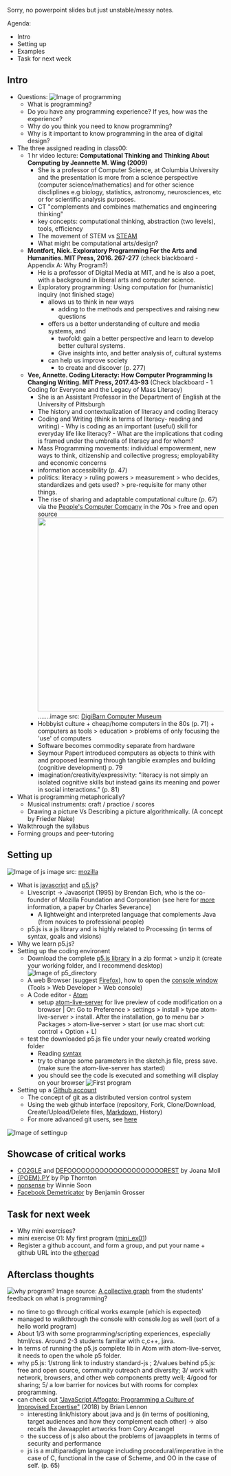 Sorry, no powerpoint slides but just unstable/messy notes.

Agenda:
- Intro
- Setting up
- Examples
- Task for next week

## Intro
- Questions:
![Image of programming](https://github.com/AUAP/AP2018/blob/master/class01/programming1.png)
    - What is programming? 
    - Do you have any programming experience? If yes, how was the experience? 
    - Why do you think you need to know programming? 
    - Why is it important to know programming in the area of digital design?
- The three assigned reading in class00:
    - 1 hr video lecture: **Computational Thinking and Thinking About Computing by Jeannette M. Wing (2009)**
      - She is a professor of Computer Science, at Columbia University and the presentation is more from a science perspective (computer science/mathematics) and for other science discliplines e.g biology, statistics, astronomy, neurosciences, etc or for scientific analysis purposes.
      - CT "complements and combines mathematics and engineering thinking"
      - key concepts: computational thinking, abstraction (two levels), tools, efficiency
      - The movement of STEM vs [STEAM](https://educationcloset.com/steam/what-is-steam/)
      - What might be computational arts/design? 
    - **Montfort, Nick. Exploratory Programming For the Arts and Humanities. MIT Press, 2016. 267-277** (check blackboard - Appendix A: Why Program?)
        - He is a professor of Digital Media at MIT, and he is also a poet, with a background in liberal arts and computer science. 
        - Exploratory programming: Using computation for (humanistic) inquiry (not finished stage) 
            - allows us to think in new ways 
                - adding to the methods and perspectives and raising new questions
            - offers us a better understanding of culture and media systems, and
                - twofold: gain a better perspective and learn to develop better cultural systems.
                - Give insights into, and better analysis of, cultural systems
            - can help us improve society
                - to create and discover (p. 277)
    - **Vee, Annette. Coding Literacty: How Computer Programming Is Changing Writing. MIT Press, 2017.43-93** (Check blackboard - 1 Coding for Everyone and the Legacy of Mass Literacy)
        - She is an Assistant Professor in the Department of English at the University of Pittsburgh
        - The history and contextualization of literacy and coding literacy
        - Coding and Writing (think in terms of literacy- reading and writing)
                - Why is coding as an important (useful) skill for everyday life like literacy? 
                - What are the implications that coding is framed under the umbrella of literacy and for whom?
        - Mass Programming movements: individual empowerment, new ways to think, citizenship and collective progress; employability and economic concerns
        - information accessibility (p. 47)
        - politics: literacy > ruling powers > measurement > who decides, standardizes and gets used? > pre-requisite for many other things.
        - The rise of sharing and adaptable computational culture (p. 67) via the [People's Computer Company](http://www.digibarn.com/collections/newsletters/peoples-computer/index.html) in the 70s > free and open source
        <br><img src="http://www.digibarn.com/collections/newsletters/peoples-computer/peoples-1972-oct/1972-10-PCC-cover-medium.jpg" width="450"><br>
        .......image src: [DigiBarn Computer Museum](http://www.digibarn.com/collections/newsletters/peoples-computer/peoples-1972-oct/index.html)
        - Hobbyist culture + cheap/home computers in the 80s (p. 71) + computers as tools  > education > problems of only focusing the 'use' of computers
        - Software becomes commodity separate from hardware
        - Seymour Papert introduced computers as objects to think with and proposed learning through tangible examples and building (cognitive development) p. 79
        - imagination/creativity/expressivity: "literacy is not simply an isolated cognitive skills but instead gains its meaning and power in social interactions." (p. 81)
- What is programming metaphorically? 
    - Musical instruments: craft / practice / scores 
    - Drawing a picture Vs Describing a picture algorithmically. (A concept by Frieder Nake) 
- Walkthrough the syllabus 
- Forming groups and peer-tutoring
## Setting up
![Image of js](https://mdn.mozillademos.org/files/13504/execution.png)
image src: [mozilla](https://developer.mozilla.org/en-US/docs/Learn/JavaScript/First_steps/What_is_JavaScript)
- What is [javascript](https://developer.mozilla.org/en-US/docs/Learn/JavaScript/First_steps/What_is_JavaScript) and [p5.js](https://p5js.org/)? 
    - Livescript -> Javascript (1995) by Brendan Eich, who is the co-founder of Mozilla Foundation and Corporation (see here for [more](http://cis.msjc.edu/csis125a/resources/papers-Brendan-Eich-JavaScript-Copyright-IEEE.pdf) information, a paper by Charles Severance] 
        - A lightweight and interpreted language that complements Java (from novices to professional people)
    - p5.js is a js library and is highly related to Processing (in terms of syntax, goals and visions) 
- Why we learn p5.js? 
- Setting up the coding environent
  - Download the complete [p5.js library](https://p5js.org/download/) in a zip format > unzip it (create your working folder, and I recommend desktop)
  ![Image of p5_directory](https://github.com/AUAP/AP2018/blob/master/class01/p5_directory.png)
  - A web Browser (suggest [Firefox](https://www.mozilla.org/en-US/firefox/new/)), how to open the [console window](https://developer.mozilla.org/en-US/docs/Tools/Web_Console/Console_messages) (Tools > Web Developer > Web console)
  - A Code editor - [Atom](https://atom.io/)
    - setup [atom-live-server](https://www.youtube.com/watch?v=0Xy3yDDY4IE) for live preview of code modification on a browser | Or: Go to Preference > settings > install > type atom-live-server > install. After the installation, go to menu bar > Packages > atom-live-server > start (or use mac short cut: control + Option + L)
  - test the downloaded p5.js file under your newly created working folder
    - Reading [syntax](https://p5js.org/reference/)
    - try to change some parameters in the sketch.js file, press save. (make sure the atom-live-server has started)
    - you should see the code is executed and something will display on your browser
    ![First program](https://github.com/AUAP/AP2018/blob/master/class01/firstprogram.png)
 - Setting up a [Github account](http://www.github.com)
    - The concept of git as a distributed version control system
    - Using the web github interface (repository, Fork, Clone/Download, Create/Upload/Delete files, [Markdown](https://guides.github.com/features/mastering-markdown/), History)
    - For more advanced git users, see [here](https://github.com/AUAP/AP2018/blob/master/gitRef.md) 
    
![Image of settingup](https://github.com/AUAP/AP2018/blob/master/class01/settingup.jpg)  

## Showcase of critical works
- [CO2GLE](http://www.janavirgin.com/CO2/CO2GLE_about.html) and [DEFOOOOOOOOOOOOOOOOOOOOOREST](http://www.janavirgin.com/CO2/DEFOOOOOOOOOOOOOOOOOOOOOREST_about.html) by Joana Moll 
- [{POEM}.PY](https://linguisticgeographies.com/2016/06/12/poem-py-a-critique-of-linguistic-capitalism/) by Pip Thornton
- [nonsense](http://siusoon.net/?p=17) by Winnie Soon
- [Facebook Demetricator](http://bengrosser.com/projects/facebook-demetricator/) by Benjamin Grosser

## Task for next week
- Why mini exercises?
- mini exercise 01: My first program ([mini_ex01](https://github.com/AUAP/AP2018/blob/master/all_miniex/mini_ex1.md))
- Register a github account, and form a group, and put your name + github URL into the [etherpad](https://etherpad.net/p/ap2018)

## Afterclass thoughts
![why program?](https://github.com/AUAP/AP2018/blob/master/class01/whyprogramming.png)
Image source: [A collective graph](https://graphcommons.com/graphs/9e8a8dd9-abbe-4cc8-ab31-ba367ace8471) from the students' feedback on what is programming?
- no time to go through critical works example (which is expected)
- managed to walkthrough the console with console.log as well (sort of a hello world program)
- About 1/3 with some programming/scripting experiences, especially html/css. Around 2-3 students familiar with c,c++, java.
- In terms of running the p5.js complete lib in Atom with atom-live-server, it needs to open the whole p5 folder. 
- why p5.js: 1/strong link to industry standard-js ; 2/values behind p5.js: free and open source, community outreach and diversity; 3/ work with network, browsers, and other web components pretty well; 4/good for sharing; 5/ a low barrier for novices but with rooms for complex programming. 
- can check out ["JavaScript Affogato: Programming a Culture of Improvised Expertise"](https://muse.jhu.edu/article/685007/pdf) (2018) by Brian Lennon 
    - interesting link/history about java and js (in terms of positioning, target audiences and how they complement each other) -> also recalls the Javaapplet artworks from Cory Arcangel
    - the success of js also about the problems of javaapplets in terms of security and performance 
    - js is a multiparadigm langauge including procedural/imperative in the case of C, functional in the case of Scheme, and OO in the case of self. (p. 65)


